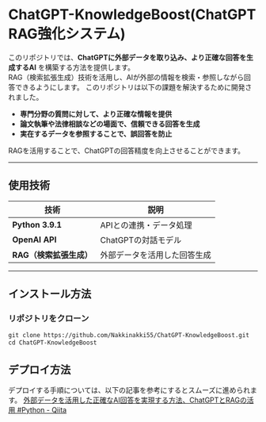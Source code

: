 # ChatGPT-KnowledgeBoost(ChatGPT RAG強化システム)

このリポジトリでは、**ChatGPTに外部データを取り込み、より正確な回答を生成するAI** を構築する方法を提供します。  
RAG（検索拡張生成）技術を活用し、AIが外部の情報を検索・参照しながら回答できるようにします。
このリポジトリは以下の課題を解決するために開発されました。

- **専門分野の質問に対して、より正確な情報を提供**
- **論文執筆や法律相談などの場面で、信頼できる回答を生成**
- **実在するデータを参照することで、誤回答を防止**

RAGを活用することで、ChatGPTの回答精度を向上させることができます。

---

## 使用技術

| 技術 | 説明 |
|------|------|
| **Python 3.9.1** | APIとの連携・データ処理 |
| **OpenAI API** | ChatGPTの対話モデル |
| **RAG（検索拡張生成）** | 外部データを活用した回答生成 |

---

## インストール方法

### リポジトリをクローン  
```txt
git clone https://github.com/Nakkinakki55/ChatGPT-KnowledgeBoost.git
cd ChatGPT-KnowledgeBoost
```

## デプロイ方法
デプロイする手順については、以下の記事を参考にするとスムーズに進められます。 
[外部データを活用した正確なAI回答を実現する方法、ChatGPTとRAGの活用 #Python - Qiita](https://qiita.com/nishifeoda/items/a7299bad7faa0d6e0c6e)


